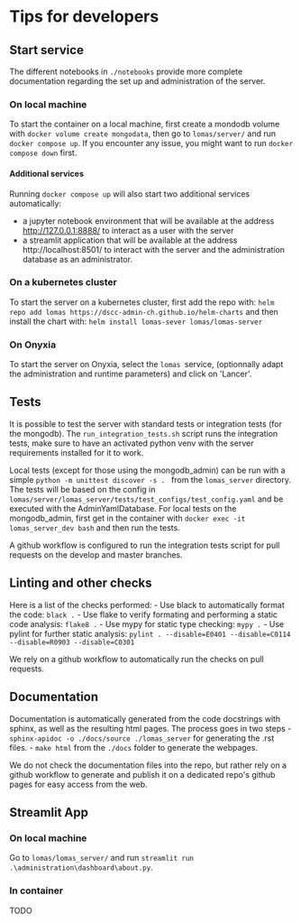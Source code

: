 # Tips for developers

## Start service

The different notebooks in `./notebooks` provide more complete documentation regarding the set up and administration of the server.
### On local machine
To start the container on a local machine, first create a mondodb volume
with `docker volume create mongodata`, then go to `lomas/server/` and run `docker compose up`. 
If you encounter any issue, you might want to run `docker compose down` first.

#### Additional services
Running `docker compose up` will also start two additional services automatically:
- a jupyter notebook environment that will be available at the address http://127.0.0.1:8888/ to interact as a user with the server
- a streamlit application that will be available at the address http://localhost:8501/ to interact with the server and the administration database as an administrator.

### On a kubernetes cluster
To start the server on a kubernetes cluster, first add the repo with:
`helm repo add lomas https://dscc-admin-ch.github.io/helm-charts`
and then install the chart with:
`helm install lomas-sever lomas/lomas-server`

### On Onyxia
To start the server on Onyxia, select the `lomas `service, (optionnally adapt the administration and runtime parameters) and click on 'Lancer'.

## Tests

It is possible to test the server with standard tests or integration tests (for the mongodb).
The `run_integration_tests.sh` script runs the integration tests, make sure to have an activated python venv
with the server requirements installed for it to work.

Local tests (except for those using the mongodb_admin) can be run with a simple `python -m unittest discover -s . ` from the `lomas_server` directory. The tests will be based on the config in `lomas/server/lomas_server/tests/test_configs/test_config.yaml` and be executed with the AdminYamlDatabase. 
For local tests on the mongodb_admin, first get in the container with `docker exec -it lomas_server_dev bash` and then run the tests.


A github workflow is configured to run the integration tests script for pull requests on the develop and master branches.

## Linting and other checks

Here is a list of the checks performed:
    - Use black to automatically format the code: `black .`
    - Use flake to verify formating and performing a static code analysis: `flake8 .`
    - Use mypy for static type checking: `mypy .`
    - Use pylint for further static analysis: `pylint . --disable=E0401 --disable=C0114 --disable=R0903 --disable=C0301`

We rely on a github workflow to automatically run the checks on pull requests.

## Documentation

Documentation is automatically generated from the code docstrings with sphinx, as well as the resulting html pages.
The process goes in two steps
    - `sphinx-apidoc -o ./docs/source ./lomas_server` for generating the .rst files.
    - `make html` from the `./docs` folder to generate the webpages.

We do not check the documentation files into the repo, but rather rely on a github workflow to generate and publish it 
on a dedicated repo's github pages for easy access from the web.


## Streamlit App

### On local machine
Go to `lomas/lomas_server/` and run `streamlit run .\administration\dashboard\about.py`.

### In container
TODO